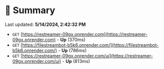# 📖 Summary
Last updated: **5/14/2024, 2:42:32 PM**

- `GET` [https://restreamer-09gx.onrender.com](https://restreamer-09gx.onrender.com) - **Up** (370ms)
- `GET` [https://filestreambot-b5k6.onrender.com/](https://filestreambot-b5k6.onrender.com/) - **Up** (786ms)
- `GET` [https://restreamer-09gx.onrender.com/ui](https://restreamer-09gx.onrender.com/ui) - **Up** (813ms)
